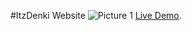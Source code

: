 #ItzDenki Website
![Picture 1](https://64.media.tumblr.com/9b923871f1b7ef53947a50cf29afe5fc/ca5f16ff7e504798-c6/s1280x1920/b2d9c80a442d7054f1ec98f81e1945f024be5126.png)
[Live Demo](http://itzdenkivn.tk).

